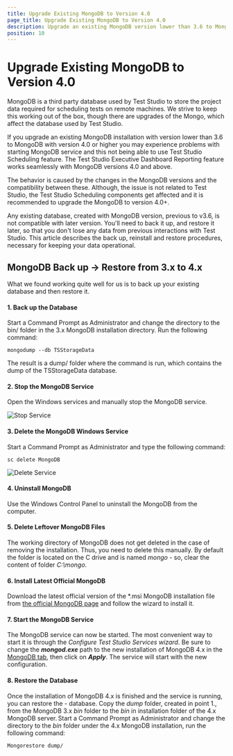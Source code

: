 ```yaml
---
title: Upgrade Existing MongoDB to Version 4.0
page_title: Upgrade Existing MongoDB to Version 4.0
description: Upgrade an existing MongoDB version lower than 3.6 to MongoDB version 4.0 or higher. Problems with starting MongoDB service. Not able to use Test Studio Scheduling feature. MongoDB service unable to start. 
position: 10
---
```

# Upgrade Existing MongoDB to Version 4.0

MongoDB is a third party database used by Test Studio to store the project data required for scheduling tests on remote machines. We strive to keep this working out of the box, though there are upgrades of the Mongo, which affect the database used by Test Studio.

If you upgrade an existing MongoDB installation with version lower than 3.6 to MongoDB with version 4.0 or higher you may experience problems with starting MongoDB service and this not being able to use Test Studio Scheduling feature. The Test Studio Executive Dashboard Reporting feature works seamlessly with MongoDB versions 4.0 and above.

The behavior is caused by the changes in the MongoDB versions and the compatibility between these. Although, the issue is not related to Test Studio, the Test Studio Scheduling components get affected and it is recommended to upgrade the MongoDB to version 4.0+.

Any existing database, created with MongoDB version, previous to v3.6, is not compatible with later version. You'll need to back it up, and restore it later, so that you don't lose any data from previous interactions with Test Studio. This article describes the back up, reinstall and restore procedures, necessary for keeping your data operational.

## MongoDB Back up -> Restore from 3.x to 4.x

What we found working quite well for us is to back up your existing database and then restore it.

#### 1. Back up the Database

Start a Command Prompt as Administrator and change the directory to the bin/ folder in the 3.x  MongoDB installation directory. Run the following command:

````
mongodump --db TSStorageData
````

The result is a dump/ folder where the command is run, which contains the dump of the TSStorageData database.

#### 2. Stop the MongoDB Service

Open the Windows services and manually stop the MongoDB service.

![Stop Service][1]

#### 3. Delete the MongoDB Windows Service

Start a Command Prompt as Administrator and type the following command:
 
````
sc delete MongoDB
````

![Delete Service][2]

#### 4. Uninstall MongoDB

Use the Windows Control Panel to uninstall the MongoDB from the computer.

#### 5. Delete Leftover MongoDB Files

The working directory of MongoDB does not get deleted in the case of removing the installation. Thus, you need to delete this manually. By default the folder is located on the C drive and is named *mongo* - so, clear the content of folder *C:\mongo*.

#### 6. Install Latest Official MongoDB

Download the latest official version of the *.msi MongoDB installation file from <a href="https://www.mongodb.com/download-center/community" target="_blank">the official MongoDB page</a> and follow the wizard to install it.

#### 7. Start the MongoDB Service

The MongoDB service can now be started. The most convenient way to start it is through the *Configure Test Studio Services wizard*. Be sure to change the ***mongod.exe*** path to the new installation of MongoDB 4.x in the <a href="/features/scheduling-test-runs/multiple-machines-scheduling-setup/create-scheduling-server#mongodb-tab" target="_blank">MongoDB tab</a>, then click on ***Apply***. The service will start with the new configuration.

#### 8. Restore the Database

Once the installation of MongoDB 4.x is finished and the service is running, you can restore the - database. Copy the *dump* folder, created in point 1., from the MongoDB 3.x *bin* folder to the *bin* in installation folder of the 4.x MongoDB server. Start a Command Prompt as Administrator and change the directory to the *bin* folder under the 4.x MongoDB installation, run the following command:

````
Mongorestore dump/
````

[1]: /img/knowledge-base/scheduling-kb/upgrade-to-mongo-4-0/fig1.png
[2]: /img/knowledge-base/scheduling-kb/upgrade-to-mongo-4-0/fig2.png
